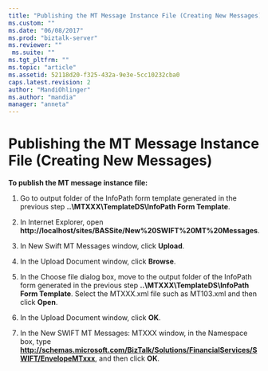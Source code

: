 ```yaml
---
title: "Publishing the MT Message Instance File (Creating New Messages) | Microsoft Docs"
ms.custom: ""
ms.date: "06/08/2017"
ms.prod: "biztalk-server"
ms.reviewer: ""
 ms.suite: ""
ms.tgt_pltfrm: ""
ms.topic: "article"
ms.assetid: 52118d20-f325-432a-9e3e-5cc10232cba0
caps.latest.revision: 2
author: "MandiOhlinger"
ms.author: "mandia"
manager: "anneta"
---
```

# Publishing the MT Message Instance File (Creating New Messages)
**To publish the MT message instance file:**  
  
1.  Go to output folder of the InfoPath form template generated in the previous step **..\MTXXX\TemplateDS\InfoPath Form Template**.  
  
2.  In Internet Explorer, open **http://localhost/sites/BASSite/New%20SWIFT%20MT%20Messages**.  
  
3.  In New Swift MT Messages window, click **Upload**.  
  
4.  In the Upload Document window, click **Browse**.  
  
5.  In the Choose file dialog box, move to the output folder of the InfoPath form generated in the previous step **..\MTXXX\TemplateDS\InfoPath Form Template**. Select the MTXXX.xml file such as MT103.xml and then click **Open**.  
  
6.  In the Upload Document window, click **OK**.  
  
7.  In the New SWIFT MT Messages: MTXXX window, in the Namespace box, type **http://schemas.microsoft.com/BizTalk/Solutions/FinancialServices/SWIFT/EnvelopeMTxxx**, and then click **OK**.